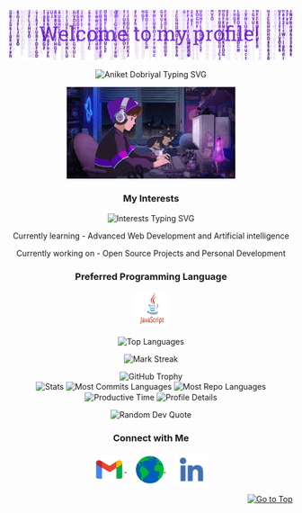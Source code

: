  <p align="center">
  <img src="assets/header.png" alt="Header Image"/>
</p>

<p align="center">
   <img src="https://readme-typing-svg.demolab.com?font=Roboto+Slab&color=%237E3ACE&size=35&center=true&vCenter=true&width=450&duration=1500&pause=1000&lines=Aniket+Dobriyal;Web+Developer" width="auto" height="35" alt="Aniket Dobriyal Typing SVG"/>
</p>

<p align="center">
  <img alt="Coding GIF" width="300" height="auto" src="assets/coding.gif"/>
</p>

<h3 align="center">My Interests</h3>
<p align="center">
   <img src="https://readme-typing-svg.demolab.com?font=Roboto+Slab&color=%237E3ACE&size=35&center=true&vCenter=true&width=450&duration=1500&pause=1000&lines=Web+Development;React+Applications;MERN+stack+Development;" width="auto" height="35" alt="Interests Typing SVG"/>
</p>

<p align="center">Currently learning - Advanced Web Development and Artificial intelligence</p>
<p align="center">Currently working on - Open Source Projects and Personal Development</p>

<h3 align="center">Preferred Programming Language</h3>
<p align="center">
  <a href="https://github.com/aniketdobriyal/Python_Programming.git" target="_blank">
    <img align="center" src="assets/R.png" alt="Python" height="65" width="65" />
  </a>
</p>

<p align="center">
  <img align="center" src="https://github-readme-stats.vercel.app/api/top-langs?username=aniketdobriyal&hide_border=true&layout=compact&theme=transparent&langs_count=10&v=1" alt="Top Languages"/>
</p>

<p align="center">
  <img alt="Mark Streak" src="https://github-readme-streak-stats.herokuapp.com/?user=aniketdobriyal&hide_border=true&theme=transparent" /> 
</p>

<!-- Trophy -->
<div align="center">
  <img src="https://github-profile-trophy.vercel.app/?username=aniketdobriyal&no-bg=true&no-frame=true&row=2&column=3" alt="GitHub Trophy"/>
</div>

<div align="center">
  <img align="center" src="https://github-profile-summary-cards.vercel.app/api/cards/stats?username=aniketdobriyal&theme=transparent&v=1" height="180em" alt="Stats"/>
  <img align="center" src="http://github-profile-summary-cards.vercel.app/api/cards/most-commit-language?username=aniketdobriyal&theme=transparent&exclude=html,CSS,Jupyter%20Notebook&v=1" height="180em" alt="Most Commits Languages"/>
  <img align="center" src="https://github-profile-summary-cards.vercel.app/api/cards/repos-per-language?username=aniketdobriyal&theme=transparent&exclude=html,CSS,Jupyter%20Notebook&v=1" height="180em" alt="Most Repo Languages"/>
  <img align="center" src="http://github-profile-summary-cards.vercel.app/api/cards/productive-time?username=aniketdobriyal&theme=transparent&utcOffset=5.30" height="180em" alt="Productive Time"/>
  <img align="center" src="http://github-profile-summary-cards.vercel.app/api/cards/profile-details?username=aniketdobriyal&theme=transparent" height="180em" alt="Profile Details"/>
</div>

<p align="center">
  <img src="https://quotes-github-readme.vercel.app/api?type=horizontal&theme=transparent" alt="Random Dev Quote"/>
</p>


<h3 align="center">Connect with Me</h3>
<p align="center">
  <a href="mailto:aniketdobriyal325@gmail.com" target="_blank">
    <img align="center" src="assets/gmail.png" alt="Email" height="50" width="55" />
  </a>
  &nbsp;&nbsp;&nbsp;
  <a href="https://zynthara.in" target="_blank">
    <img align="center" src="assets/web.png" alt="Website" height="50" width="50" />
  </a>
  &nbsp;&nbsp;&nbsp;
  <a href="https://linkedin.com/in/aniket-dobriyal-2d2/" target="_blank">
    <img align="center" src="assets/linkedin.png" alt="LinkedIn" height="60" width="60" />
  </a>
</p>

<p align="right"><a href="#top"><img src="https://img.shields.io/static/v1?label&message=Go+to+Top&color=0b6ab3&style=flat&logo" alt="Go to Top" /></a></p>
